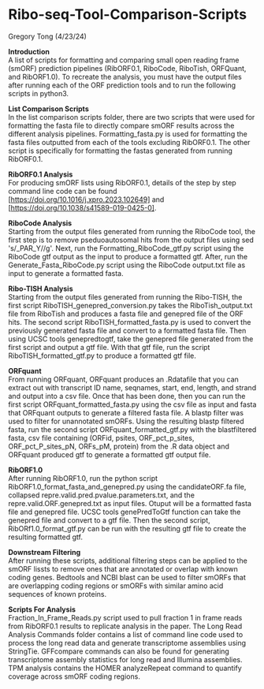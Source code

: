 # Ribo-seq-Tool-Comparison-Scripts
Gregory Tong (4/23/24)

**Introduction**\
A list of scripts for formatting and comparing small open reading frame (smORF) prediction pipelines (RibORF0.1, RiboCode, RiboTish, ORFQuant, and RibORF1.0). To recreate the analysis, you must have the output files after running each of the ORF prediction tools and to run the following scripts in python3.

**List Comparison Scripts**\
In the list comparison scripts folder, there are two scripts that were used for formatting the fasta file to directly compare smORF results across the different analysis pipelines. Formatting_fasta.py is used for formatting the fasta files outputted from each of the tools excluding RibORF0.1. The other script is specifically for formatting the fastas generated from running RibORF0.1.

**RibORF0.1 Analysis**\
For producing smORF lists using RibORF0.1, details of the step by step command line code can be found [https://doi.org/10.1016/j.xpro.2023.102649] and [https://doi.org/10.1038/s41589-019-0425-0].

**RiboCode Analysis**\
Starting from the output files generated from running the RiboCode tool, the first step is to remove pseduoautosomal hits from the output files using sed 's/_PAR_Y//g'. Next, run the Formatting_RiboCode_gtf.py script using the RiboCode gtf output as the input to produce a formatted gtf. After, run the Generate_Fasta_RiboCode.py script using the RiboCode output.txt file as input to generate a formatted fasta. 

**Ribo-TISH Analysis**\
Starting from the output files generated from running the Ribo-TISH, the first script RiboTISH_genepred_conversion.py takes the RiboTish_output.txt file from RiboTish and produces a fasta file and genepred file of the ORF hits. The second script RiboTISH_formatted_fasta.py is used to convert the previously generated fasta file and convert to a formatted fasta file. Then using UCSC tools genepredtogtf, take the genepred file generated from the first script and output a gtf file. With that gtf file, run the script RiboTISH_formatted_gtf.py to produce a formatted gtf file.

**ORFquant**\
From running ORFquant, ORFquant produces an .Rdatafile that you can extract out with transcript ID name, seqnames, start, end, length, and strand and output into a csv file. Once that has been done, then you can run the first script ORFquant_formatted_fasta.py using the csv file as input and fasta that ORFquant outputs to generate a filtered fasta file. A blastp filter was used to filter for unannotated smORFs. Using the resulting blastp filtered fasta, run the second script ORFquant_formatted_gtf.py with the blastfiltered fasta, csv file containing (ORFid,  psites, ORF_pct_p_sites, ORF_pct_P_sites_pN, ORFs_pM, protein) from the .R data object and ORFquant produced gtf to generate a formatted gtf output file. 

**RibORF1.0**\
After running RibORF1.0, run the python script RibORF1.0_format_fasta_and_genepred.py using the candidateORF.fa file, collapsed repre.valid.pred.pvalue.parameters.txt, and the repre.valid.ORF.genepred.txt as input files. Otuput will be a formatted fasta file and genepred file. UCSC tools genePredToGtf function can take the genepred file and convert to a gtf file. Then the second script, RibORf1.0_format_gtf.py can be run with the resulting gtf file to create the resulting formatted gtf.

**Downstream Filtering**\
After running these scripts, additional filtering steps can be applied to the smORF lissts to remove ones that are annotated or overlap with known coding genes. Bedtools and NCBI blast can be used to filter smORFs that are overlapping coding regions or smORFs with similar amino acid sequences of known proteins. 


**Scripts For Analysis**\
Fraction_In_Frame_Reads.py script used to pull fraction 1 in frame reads from RibORF0.1 results to replicate analysis in the paper. The Long Read Analysis Commands folder contains a list of command line code used to process the long read data and generate transcriptome assemblies using StringTie. GFFcompare commands can also be found for generating transcriptome assembly statistics for long read and Illumina assemblies. TPM analysis contains the HOMER analyzeRepeat command to quantify coverage across smORF coding regions.



